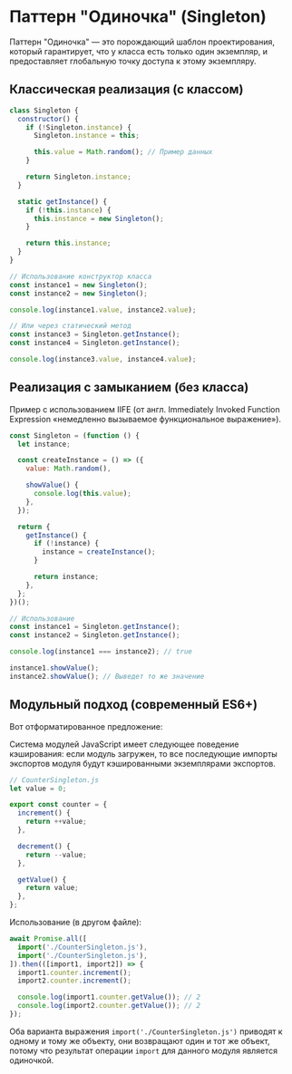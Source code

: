 # Паттерн "Одиночка" (Singleton)

Паттерн "Одиночка" — это порождающий шаблон проектирования, который гарантирует, что у класса есть только один экземпляр, и предоставляет глобальную точку доступа к этому экземпляру.

## Классическая реализация (с классом)

```javascript
class Singleton {
  constructor() {
    if (!Singleton.instance) {
      Singleton.instance = this;

      this.value = Math.random(); // Пример данных
    }

    return Singleton.instance;
  }

  static getInstance() {
    if (!this.instance) {
      this.instance = new Singleton();
    }

    return this.instance;
  }
}

// Использование конструктор класса
const instance1 = new Singleton();
const instance2 = new Singleton();

console.log(instance1.value, instance2.value);

// Или через статический метод
const instance3 = Singleton.getInstance();
const instance4 = Singleton.getInstance();

console.log(instance3.value, instance4.value);
```

## Реализация с замыканием (без класса)

Пример с использованием IIFE (от англ. Immediately Invoked Function Expression «немедленно вызываемое функциональное выражение»).

```javascript
const Singleton = (function () {
  let instance;

  const createInstance = () => ({
    value: Math.random(),

    showValue() {
      console.log(this.value);
    },
  });

  return {
    getInstance() {
      if (!instance) {
        instance = createInstance();
      }

      return instance;
    },
  };
})();

// Использование
const instance1 = Singleton.getInstance();
const instance2 = Singleton.getInstance();

console.log(instance1 === instance2); // true

instance1.showValue();
instance2.showValue(); // Выведет то же значение
```

## Модульный подход (современный ES6+)

Вот отформатированное предложение:

Система модулей JavaScript имеет следующее поведение кэширования: если модуль загружен, то все последующие импорты экспортов модуля будут кэшированными экземплярами экспортов.

```javascript
// CounterSingleton.js
let value = 0;

export const counter = {
  increment() {
    return ++value;
  },

  decrement() {
    return --value;
  },

  getValue() {
    return value;
  },
};
```

Использование (в другом файле):

```javascript
await Promise.all([
  import('./CounterSingleton.js'),
  import('./CounterSingleton.js'),
]).then(([import1, import2]) => {
  import1.counter.increment();
  import2.counter.increment();

  console.log(import1.counter.getValue()); // 2
  console.log(import2.counter.getValue()); // 2
});
```

Оба варианта выражения `import('./CounterSingleton.js')` приводят к одному и тому же объекту,
они возвращают один и тот же объект, потому что результат операции `import` для данного модуля является одиночкой.
